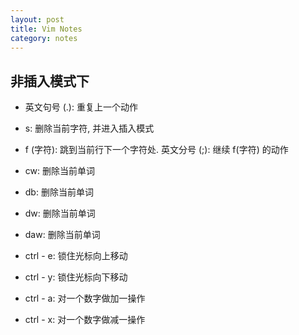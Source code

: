 ```yaml
---
layout: post
title: Vim Notes
category: notes
---
```


## 非插入模式下

* 英文句号 (.): 重复上一个动作

* s: 删除当前字符, 并进入插入模式

* f (字符): 跳到当前行下一个字符处. 英文分号 (;): 继续 f(字符) 的动作

* cw: 删除当前单词
* db: 删除当前单词
* dw: 删除当前单词
* daw: 删除当前单词

* ctrl - e: 锁住光标向上移动
* ctrl - y: 锁住光标向下移动

* ctrl - a: 对一个数字做加一操作
* ctrl - x: 对一个数字做减一操作
